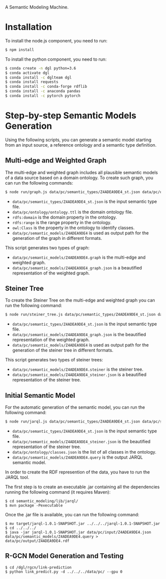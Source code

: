 A Semantic Modeling Machine.

# Installation
To install the node.js component, you need to run:

```bash
$ npm install
```

To install the python component, you need to run:

```bash
$ conda create -n dgl python=3.6
$ conda activate dgl
$ conda install -c dglteam dgl
$ conda install requests
$ conda install -c conda-forge rdflib
$ conda install -c anaconda pandas
$ conda install -c pytorch pytorch
```

# Step-by-step Semantic Models Generation
Using the following scripts, you can generate a semantic model starting from an input source, a reference ontology and a semantic type definition.

## Multi-edge and Weighted Graph
The multi-edge and weighted graph includes all plausible semantic models of a data source based on a domain ontology. To create such graph, you can run the following commands:

```bash
$ node run/graph.js data/pc/semantic_types/Z4ADEA9DE4_st.json data/pc/ontology/ontology.ttl rdfs:domain rdfs:range owl:Class data/pc/semantic_models/Z4ADEA9DE4
```

* `data/pc/semantic_types/Z4ADEA9DE4_st.json` is the input semantic type file.
* `data/pc/ontology/ontology.ttl` is the domain ontology file.
* `rdfs:domain` is the domain property in the ontology.
* `rdfs:range` is the range property in the ontology.
* `owl:Class` is the property in the ontology to identify classes.
* `data/pc/semantic_models/Z4ADEA9DE4` is used as output path for the generation of the graph in different formats.

This script generates two types of graph:

* `data/pc/semantic_models/Z4ADEA9DE4.graph` is the multi-edge and weighted graph.
* `data/pc/semantic_models/Z4ADEA9DE4_graph.json` is a beautified representation of the weighted graph.

## Steiner Tree

To create the Steiner Tree on the multi-edge and weighted graph you can run the following command:

```bash
$ node run/steiner_tree.js data/pc/semantic_types/Z4ADEA9DE4_st.json data/pc/semantic_models/Z4ADEA9DE4_graph.json data/pc/semantic_models/Z4ADEA9DE4
```

* `data/pc/semantic_types/Z4ADEA9DE4_st.json` is the input semantic type file.
* `data/pc/semantic_models/Z4ADEA9DE4_graph.json` is the beautified representation of the weighted graph.
* `data/pc/semantic_models/Z4ADEA9DE4` is used as output path for the generation of the steiner tree in different formats.

This script generates two types of steiner trees:

* `data/pc/semantic_models/Z4ADEA9DE4.steiner` is the steiner tree.
* `data/pc/semantic_models/Z4ADEA9DE4_steiner.json` is a beautified representation of the steiner tree.

## Initial Semantic Model
For the automatic generation of the semantic model, you can run the following command:

```bash
$ node run/jarql.js data/pc/semantic_types/Z4ADEA9DE4_st.json data/pc/semantic_models/Z4ADEA9DE4_steiner.json data/pc/ontology/classes.json data/pc/semantic_models/Z4ADEA9DE4
```

* `data/pc/semantic_types/Z4ADEA9DE4_st.json` is the input semantic type file.
* `data/pc/semantic_models/Z4ADEA9DE4_steiner.json` is the beautified representation of the steiner tree.
* `data/pc/ontology/classes.json` is the list of all classes in the ontology.
* `data/pc/semantic_models/Z4ADEA9DE4.query` is the output JARQL semantic model.

In order to create the RDF represention of the data, you have to run the JARQL tool.

The first step is to create an executable .jar containing all the dependencies running the following command (it requires Maven):

```
$ cd semantic_modeling/lib/jarql/
$ mvn package -Pexecutable
```

Once the .jar file is available, you can run the following command:

```
$ mv target/jarql-1.0.1-SNAPSHOT.jar ../../../jarql-1.0.1-SNAPSHOT.jar
$ cd ../../../
$ java -jar jarql-1.0.1-SNAPSHOT.jar data/pc/input/Z4ADEA9DE4.json data/pc/semantic_models/Z4ADEA9DE4.query > data/pc/output/Z4ADEA9DE4.rdf
```

## R-GCN Model Generation and Testing

```
$ cd /dgl/rgcn/link-prediction
$ python link_predict.py -d ../../../data/pc/ --gpu 0
```
